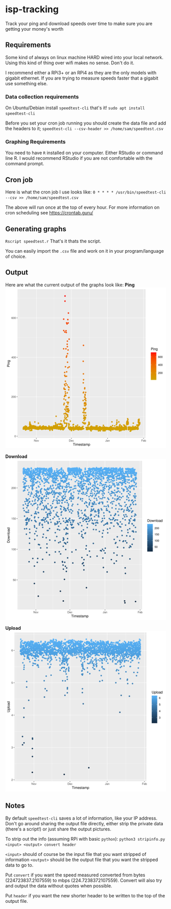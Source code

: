 # isp-tracking
Track your ping and download speeds over time to make sure you are getting your money's worth

## Requirements

Some kind of always on linux machine HARD wired into your local network. Using this kind of thing over wifi makes no sense. Don't do it.

I recommend either a RPi3+ or an RPi4 as they are the only models with gigabit ethernet. If you are trying to measure speeds faster that a gigabit use something else.

### Data collection requirements
On Ubuntu/Debian install `speedtest-cli` that's it!
`sudo apt install speedtest-cli`

Before you set your cron job running you should create the data file and add the headers to it;
`speedtest-cli --csv-header >> /home/sam/speedtest.csv`

### Graphing Requirements
You need to have `R` installed on your computer. Either RStudio or command line R. I would recommend RStudio if you are not comfortable with the command prompt.

## Cron job
Here is what the cron job I use looks like:
`0 * * * * /usr/bin/speedtest-cli --csv >> /home/sam/speedtest.csv`

The above will run once at the top of every hour. For more information on cron scheduling see https://crontab.guru/

## Generating graphs
`Rscript speedtest.r`
That's it thats the script.

You can easily import the `.csv` file and work on it in your program/language of choice.

## Output
Here are what the current output of the graphs look like:
**Ping**
![Ping](https://github.com/sebastiansam55/isp-tracking/raw/main/ping.png)

**Download**
![Download](https://github.com/sebastiansam55/isp-tracking/raw/main/download.png)

**Upload**
![Upload](https://github.com/sebastiansam55/isp-tracking/raw/main/upload.png)

## Notes
By default `speedtest-cli` saves a lot of information, like your IP address. Don't go around sharing the output file directly, either strip the private data (there's a script!) or just share the output pictures.

To strip out the info (assuming RPi with basic `python`):
`python3 stripinfo.py <input> <output> convert header`

`<input>` should of course be the input file that you want stripped of information
`<output>` should be the output file that you want the stripped data to go to.

Put `convert` if you want the speed measured converted from bytes (224723837.2107559) to mbps (224.7238372107559). Convert will also try and output the data without quotes when possible. 

Put `header` if you want the new shorter header to be written to the top of the output file.

